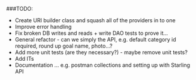 ###TODO:
* Create URI builder class and squash all of the providers in to one
* Improve error handling
* Fix broken DB writes and reads + write DAO tests to prove it...
* General refactor - can we simply the API, e.g. default category id required, round up goal name, photo...?
* Add more unit tests (are they necessary?) - maybe remove unit tests?
* Add ITs
* Documentation ... e.g. postman collections and setting up with Starling API